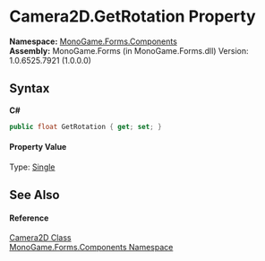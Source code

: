 # Camera2D.GetRotation Property 
 

**Namespace:**&nbsp;<a href="3179efe4-289c-c403-8c1d-3517b5e1b8cd">MonoGame.Forms.Components</a><br />**Assembly:**&nbsp;MonoGame.Forms (in MonoGame.Forms.dll) Version: 1.0.6525.7921 (1.0.0.0)

## Syntax

**C#**<br />
``` C#
public float GetRotation { get; set; }
```


#### Property Value
Type: <a href="http://msdn2.microsoft.com/en-us/library/3www918f" target="_blank">Single</a>

## See Also


#### Reference
<a href="63d2af3b-fe41-d8d0-2f05-1e9e0a3370ef">Camera2D Class</a><br /><a href="3179efe4-289c-c403-8c1d-3517b5e1b8cd">MonoGame.Forms.Components Namespace</a><br />